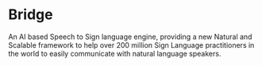 # Bridge

An AI based Speech to Sign language engine, providing a new Natural and Scalable framework to help over 200 million Sign Language practitioners in the world to easily communicate with natural language speakers.
